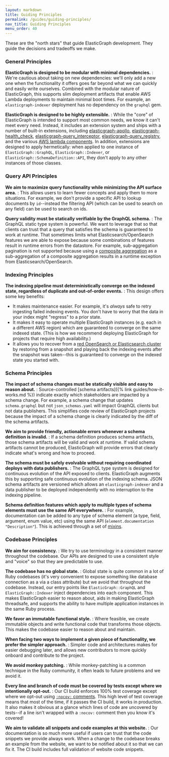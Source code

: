```yaml
---
layout: markdown
title: Guiding Principles
permalink: /guides/guiding-principles/
nav_title: Guiding Principles
menu_order: 40
---
```


These are the "north stars" that guide ElasticGraph development. They guide the decisions and tradeoffs we make.

### General Principles

**ElasticGraph is designed to be modular with minimal dependencies.**
: We're cautious about taking on new dependencies: we'll only add a new one when the functionality it offers
  goes far beyond what we can quickly and easily write ourselves. Combined with the modular nature of ElasticGraph,
  this supports slim deployment artifacts that enable AWS Lambda deployments to maintain minimal boot
  times. For example, an `elasticgraph-indexer` deployment has no dependency on the `graphql` gem.

**ElasticGraph is designed to be highly extensible.**
: While the "core" of ElasticGraph is intended to support most common needs, we know it can't
  meet every need. Instead, it includes an extension system and ships with a number of built-in
  extensions, including [elasticgraph-apollo](https://github.com/block/elasticgraph/tree/main/elasticgraph-apollo),
  [elasticgraph-health_check](https://github.com/block/elasticgraph/tree/main/elasticgraph-health_check),
  [elasticgraph-query_interceptor](https://github.com/block/elasticgraph/tree/main/elasticgraph-query_interceptor),
  [elasticgraph-query_registry](https://github.com/block/elasticgraph/tree/main/elasticgraph-query_registry),
  and the various [AWS lambda components](https://github.com/block/elasticgraph/blob/main/CODEBASE_OVERVIEW.md#aws-lambda-integration-libraries-5-gems).
  In addition, extensions are designed to apply hermetically: when applied to one instance of `ElasticGraph::GraphQL`, `ElasticGraph::Indexer`,
  or `ElasticGraph::SchemaDefinition::API`, they don't apply to any other instances of those classes.

### Query API Principles

**We aim to maximize query functionality while minimizing the API surface area.**
: This allows users to learn fewer concepts and apply them to more situations.
  For example, we don't provide a specific API to lookup documents by `id`--instead
  the filtering API (which can be used to search on any field) can be used to search
  on ids.

**Query validity must be statically verifiable by the GraphQL schema.**
: The GraphQL static type system is powerful. We want to leverage that so that clients
  can trust that a query that satisfies the schema is guaranteed to work at runtime. That
  sometimes limits what Elasticsearch/OpenSearch features we are able to expose because
  some combinations of features result in runtime errors from the datastore. For example,
  sub-aggregation pagination is not supported because using a [composite aggregation](https://www.elastic.co/guide/en/elasticsearch/reference/current/search-aggregations-bucket-composite-aggregation.html)
  as a sub-aggregation of a composite aggregation results in a runtime exception from
  Elasticsearch/OpenSearch.

### Indexing Principles

**The indexing pipeline must deterministically converge on the indexed state, regardless of duplicate and out-of-order events.**
: This design offers some key benefits:
 * It makes maintenance easier. For example, it's _always_ safe to retry ingesting failed indexing events. You don't have to worry
   that the data in your index might "regress" to a prior state.
 * It makes it easy to operate multiple ElasticGraph instances (e.g. each in a different AWS region) which are guaranteed to
   converge on the same indexed state. (This is how we recommend deploying ElasticGraph for projects that require high availability.)
 * It allows you to recover from a [red OpenSearch or Elasticsearch cluster](https://www.elastic.co/guide/en/elasticsearch/reference/current/red-yellow-cluster-status.html#fix-cluster-status-recover-nodes)
   by restoring from a snapshot and playing back the indexing events after the snapshot was taken--this is guaranteed to converge
   on the indexed state you started with.

### Schema Principles

**The impact of schema changes must be statically visible and easy to reason about.**
: Source-controlled [schema artifacts]({% link guides/how-it-works.md %}) indicate exactly
  which stakeholders are impacted by a schema change. For example, a schema change that
  updates `schema.graphql` but not `json_schemas.yaml` will impact GraphQL clients but not
  data publishers. This simplifies code review of ElasticGraph projects because the impact
  of a schema change is clearly indicated by the diff of the schema artifacts.

**We aim to provide friendly, actionable errors whenever a schema definition is invalid.**
: If a schema definition produces schema artifacts, those schema artifacts will be valid and work
  at runtime. If valid schema artifacts cannot be produced, ElasticGraph will provide errors
  that clearly indicate what's wrong and how to proceed.

**The schema must be safely evolvable without requiring coordinated deploys with data publishers.**
: The GraphQL type system is designed for continuous evolution of the API exposed to clients.
  ElasticGraph augments this by supporting safe continuous evolution of the indexing schema.
  JSON schema artifacts are versioned which allows an `elasticgraph-indexer` and a data publisher
  to be deployed independently with no interruption to the indexing pipeline.

**Schema definition features which apply to multiple types of schema elements must use the same API everywhere.**
: For example, documentation can be added to any type of schema element (a type, field, argument, enum value, etc)
  using the same API (`element.documentation "Description"`). This is achieved through a set of
  [mixins](https://github.com/block/elasticgraph/tree/main/elasticgraph-schema_definition/lib/elastic_graph/schema_definition/mixins).

### Codebase Principles

**We aim for consistency.**
: We try to use terminology in a consistent manner throughout the codebase. Our APIs are designed to
  use a consistent style and "voice" so that they are predictable to use.

**The codebase has no global state.**
: Global state is quite common in a lot of Ruby codebases (it's very convenient to expose something
  like database connection as a via a class attribute) but we avoid that throughout the codebase. Instead,
  our entry points like `ElasticGraph::GraphQL` and `ElasticGraph::Indexer` inject dependencies into each
  component. This makes ElasticGraph easier to reason about, aids in making ElasticGraph threadsafe,
  and supports the ability to have multiple application instances in the same Ruby process.

**We favor an immutable functional style.**
: Where feasible, we create immutable objects and write functional code that transforms those objects.
  This makes the codebase easier to reason about and maintain.

**When facing two ways to implement a given piece of functionality, we prefer the simpler approach.**
: Simpler code and architectures makes for easier debugging later, and allows new contributors to more quickly
  onboard and contribute to the project.

**We avoid monkey patching.**
: While monkey-patching is a common technique in the Ruby community, it often leads to future problems and
  we avoid it.

**Every line and branch of code must be covered by tests except where we intentionally opt-out.**
: Our CI build enforces 100% test coverage except where we opt-out using [`:nocov:` comments](https://github.com/search?q=repo%3Ablock%2Felasticgraph%20nocov&type=code).
  This high level of test coverage means that most of the time, if it passes the CI build, it works in production.
  It also makes it obvious at a glance which lines of code are uncovered by tests--if a line isn't wrapped with a
  `:nocov:` comment then you know it's covered!

**We aim to validate all snippets and code examples at this website.**
: Our documentation is so much more useful if users can trust that the code snippets we provide always work.
  When a change to the codebase breaks an example from the website, we want to be notified about it so that
  we can fix it. The CI build includes full validation of website code snippets.
